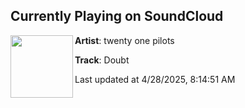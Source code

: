 ## Currently Playing on SoundCloud

[<img align="left" width="100" src="https://i1.sndcdn.com/artworks-Bsd90KjCXfWY-0-t500x500.jpg">](https://soundcloud.com/twentyonepilots/doubt)

**Artist**: twenty one pilots 

**Track**: Doubt

Last updated at 4/28/2025, 8:14:51 AM
